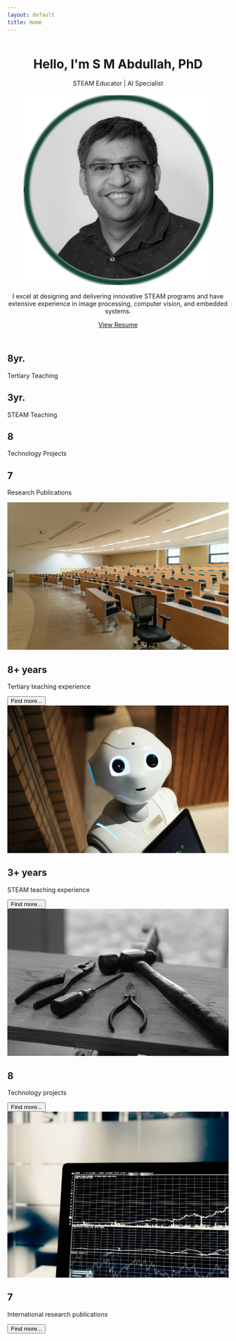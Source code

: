 ```yaml
---
layout: default
title: Home
---
```


<header>
    <div class="header-content">
      <div class="column">
        <h1>Hello, I'm S M Abdullah, PhD</h1>
        <p class="hero-scale">STEAM Educator | AI Specialist</p>
      </div>
      <div class="column">
        <img src="/assets/images/Profile.png" alt="S M Abdullah, PhD" class="portrait">
      </div>
    </div>
    <p class="hero-paragraph">I excel at designing and delivering innovative STEAM programs and have extensive experience in image processing, computer vision, and embedded systems.</p>
    <a href="/Resume_latest.pdf" target="_blank" rel="noopener noreferrer" class="btn">View Resume</a>
</header>

<div class="stats">
    <div class="stat">
      <h2>8yr.</h2>
      <p>Tertiary Teaching</p>
    </div>
    <div class="stat">
      <h2>3yr.</h2>
      <p>STEAM Teaching</p>
    </div>
    <div class="stat">
      <h2>8</h2>
      <p>Technology Projects</p>
    </div>
    <div class="stat">
      <h2>7</h2>
      <p>Research Publications</p>
    </div>
</div>

<div class="card-container">
  <div class="card">
    <img src="./assets/images/university_teaching.jpg" alt="University teaching">
    <h2>8+ years</h2>
    <p>Tertiary teaching experience</p>
    <a href="/about.md">
      <button>Find more...</button>
    </a>
  </div>
  <div class="card">
    <img src="./assets/images/technology teaching.jpg" alt="STEAM teaching">
    <h2>3+ years</h2>
    <p>STEAM teaching experience</p>
    <a href="/about.md">
      <button>Find more...</button>
    </a>
  </div>
  <div class="card">
    <img src="./assets/images/project.jpg" alt="Project">
    <h2>8</h2>
    <p>Technology projects</p>
    <a href="/projects.md">
      <button>Find more...</button>
    </a>
  </div>
  <div class="card">
    <img src="./assets/images/research.jpg" alt="Research publication">
    <h2>7</h2>
    <p>International research publications</p>
    <a href="/publications.md">
      <button>Find more...</button>
    </a>
  </div>
</div>
